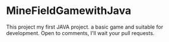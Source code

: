 # MineFieldGamewithJava

This project my first JAVA project. a basic game and suitable for development. Open to comments, I'll wait your pull requests.
